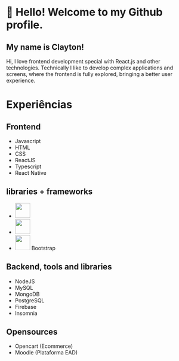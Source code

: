 # 👋 Hello! Welcome to my Github profile.
## My name is Clayton!

Hi, I love frontend development special with React.js and other technologies.
Technically I like to develop complex applications and screens, where the frontend is fully explored, bringing a better user experience.

# Experiências

## Frontend
* Javascript
*  HTML
*  CSS
*  ReactJS
*  Typescript
*  React Native


## libraries + frameworks
*  <img src="https://cdn.jsdelivr.net/gh/devicons/devicon/icons/electron/electron-original.svg"  width="40" height="40" />
*  <img src="https://cdn.jsdelivr.net/gh/devicons/devicon/icons/jquery/jquery-original.svg"  width="40" height="40"/>
*  <img src="https://cdn.jsdelivr.net/gh/devicons/devicon/icons/bootstrap/bootstrap-original.svg" width="40" height="40" /> Bootstrap

## Backend, tools and libraries
* NodeJS
* MySQL
* MongoDB
* PostgreSQL
* Firebase
* Insomnia

## Opensources

* Opencart (Ecommerce)
* Moodle (Plataforma EAD)
